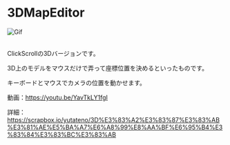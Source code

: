 # 3DMapEditor

![Gif](https://raw.github.com/wiki/yutateno/3DMapEditor/click3d.gif)
<br><br>

ClickScrollの3Dバージョンです。

3D上のモデルをマウスだけで弄って座標位置を決めるといったものです。

キーボードとマウスでカメラの位置を動かせます。


動画：https://youtu.be/YavTkLY1fgI

詳細：https://scrapbox.io/yutateno/3D%E3%83%A2%E3%83%87%E3%83%AB%E3%81%AE%E5%BA%A7%E6%A8%99%E8%AA%BF%E6%95%B4%E3%83%84%E3%83%BC%E3%83%AB
